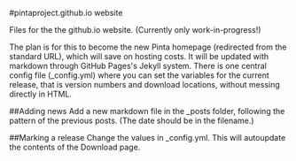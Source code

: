 #pintaproject.github.io website

Files for the the github.io website. (Currently only work-in-progress!)

The plan is for this to become the new Pinta homepage (redirected from the standard URL), which will save on hosting costs.
It will be updated with markdown through GitHub Pages's Jekyll system. There is one central config file (_config.yml) where you can set the variables for the current release, that is version numbers and download locations, without messing directly in HTML.


##Adding news
Add a new markdown file in the _posts folder, following the pattern of the previous posts. (The date should be in the filename.)

##Marking a release
Change the values in _config.yml. This will autoupdate the contents of the Download page.
